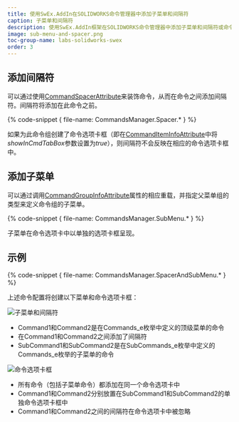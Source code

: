 ```yaml
---
title: 使用SwEx.AddIn在SOLIDWORKS命令管理器中添加子菜单和间隔符
caption: 子菜单和间隔符
description: 使用SwEx.AddIn框架在SOLIDWORKS命令管理器中添加子菜单和间隔符或命令选项卡框
image: sub-menu-and-spacer.png
toc-group-name: labs-solidworks-swex
order: 3
---
```

## 添加间隔符

可以通过使用[CommandSpacerAttribute](https://docs.codestack.net/swex/add-in/html/T_CodeStack_SwEx_AddIn_Attributes_CommandSpacerAttribute.htm)来装饰命令，从而在命令之间添加间隔符。间隔符将添加在此命令之前。

{% code-snippet { file-name: CommandsManager.Spacer.* } %}

如果为此命令组创建了命令选项卡框（即在[CommandItemInfoAttribute](https://docs.codestack.net/swex/add-in/html/M_CodeStack_SwEx_AddIn_Attributes_CommandItemInfoAttribute__ctor_2.htm)中将*showInCmdTabBox*参数设置为*true*），则间隔符不会反映在相应的命令选项卡框中。

## 添加子菜单

可以通过调用[CommandGroupInfoAttribute](https://docs.codestack.net/swex/add-in/html/M_CodeStack_SwEx_AddIn_Attributes_CommandGroupInfoAttribute__ctor_2.htm)属性的相应重载，并指定父菜单组的类型来定义命令组的子菜单。

{% code-snippet { file-name: CommandsManager.SubMenu.* } %}

子菜单在命令选项卡中以单独的选项卡框呈现。

## 示例

{% code-snippet { file-name: CommandsManager.SpacerAndSubMenu.* } %}

上述命令配置将创建以下菜单和命令选项卡框：

![子菜单和间隔符](sub-menu-and-spacer.png)

* Command1和Command2是在Commands_e枚举中定义的顶级菜单的命令
* 在Command1和Command2之间添加了间隔符
* SubCommand1和SubCommand2是在SubCommands_e枚举中定义的Commands_e枚举的子菜单的命令

![命令选项卡框](command-tab.png)

* 所有命令（包括子菜单命令）都添加在同一个命令选项卡中
* Command1和Command2分别放置在SubCommand1和SubCommand2的单独命令选项卡框中
* Command1和Command2之间的间隔符在命令选项卡中被忽略